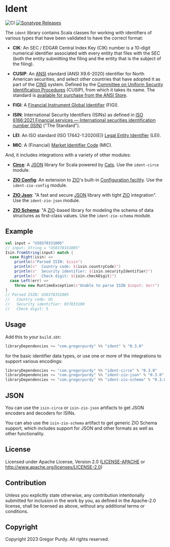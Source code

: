 # Ident

![CI][Badge-CI] [![Sonatype
Releases](https://img.shields.io/maven-metadata/v?metadataUrl=https%3A%2F%2Frepo1.maven.org%2Fmaven2%2Fcom%2Fgregorpurdy%2Fident_2.13%2Fmaven-metadata.xml&label=Sonatype%20Release)](https://repo1.maven.org/maven2/com/gregorpurdy/ident/ident_2.13/)

The `ident` library contains Scala classes for working with identifiers of
various types that have been validated to have the correct format:

* **CIK**: An SEC / EDGAR Central Index Key (CIK) number is a 10-digit numerical
identifier associated with every entity that files with the SEC (both the entity
submitting the filing and the entity that is the subject of the filing).

* **CUSIP**: An [ANSI](https://www.ansi.org) standard (ANSI X9.6-2020) identifier for North American
securities, and select other countries that have adopted it as part of the
[CINS](https://www.cusip.com/identifiers.html#/CINS) system. Defined by the
[Committee on Uniform Security Identification
Procedures](https://www.cusip.com/identifiers.html?section=CUSIP) (CUSIP), from
which it takes its name. The standard is [available for purchase from the ANSI
Store](https://webstore.ansi.org/standards/ascx9/ansix92020).

* **FIGI**: A [Financial Instrument Global
Identifier](https://www.openfigi.com/about/figi) (FIGI).

* **ISIN**: International Security Identifiers (ISINs) as defined in [ISO
6166:2021 Financial services — International securities identification number
(ISIN)](https://www.iso.org/standard/78502.html) ("The Standard").

* **LEI**: An ISO standard (ISO 17442-1:2020(E)) [Legal Entity
Identifier](https://www.gleif.org/en/about-lei/introducing-the-legal-entity-identifier-lei)
(LEI).

* **MIC**: A (Financial) [Market Identifier
  Code](https://en.wikipedia.org/wiki/Market_Identifier_Code) (MIC).

And, it includes integrations with a variety of other modules:

* **[Circe](https://circe.github.io/circe/)**: A
  [JSON](https://www.json.org/json-en.html) library for Scala powered by
  [Cats](https://typelevel.org/cats/). Use the `ident-circe` module.

* **[ZIO Config](https://zio.dev/zio-config/)**: An extension to
  [ZIO](https://zio.dev)'s built-in [Configuration
  facility](https://zio.dev/reference/configuration/). Use the
  `ident-zio-config` module.

* **[ZIO Json](https://zio.dev/zio-json/)**: "A fast and secure
  [JSON](https://www.json.org/json-en.html) library with tight
  [ZIO](https://zio.dev) integration". Use the `ident-zio-json` module.

* **[ZIO Schema](https://zio.dev/zio-schema/)**: "A [ZIO](https://zio.dev)-based
  library for modeling the schema of data structures as first-class values. Use
  the `ident-zio-schema` module.


## Example


```scala
val input = "US0378331005"
// input: String = "US0378331005"
Isin.fromString(input) match {
  case Right(isin) =>
    println(s"Parsed ISIN: $isin")
    println(s"  Country code: ${isin.countryCode}")
    println(s"  Security identifier: ${isin.securityIdentifier}")
    println(s"  Check digit: ${isin.checkDigit}")
  case Left(err) =>
    throw new RuntimeException(s"Unable to parse ISIN $input: $err")
}
// Parsed ISIN: US0378331005
//   Country code: US
//   Security identifier: 037833100
//   Check digit: 5
```


## Usage

Add this to your `build.sbt`:

```scala
libraryDependencies += "com.gregorpurdy" %% "ident" % "0.3.0"
```

for the basic identifier data types, or use one or more of the integrations to
support various encodings:

```scala
libraryDependencies += "com.gregorpurdy" %% "ident-circe" % "0.3.0"
libraryDependencies += "com.gregorpurdy" %% "ident-zio-json" % "0.3.0"
libraryDependencies += "com.gregorpurdy" %% "ident-zio-schema" % "0.3.0"
```


## JSON

You can use the `isin-circe` or `isin-zio-json` artifacts to get JSON encoders
and decoders for ISINs.

You can also use the `isin-zio-schema` artifact to get generic ZIO Schema
support, which includes support for JSON and other formats as well as other
functionality.


## License

Licensed under Apache License, Version 2.0 ([LICENSE-APACHE][LICENSE-APACHE] or
http://www.apache.org/licenses/LICENSE-2.0)


## Contribution

Unless you explicitly state otherwise, any contribution intentionally submitted
for inclusion in the work by you, as defined in the Apache-2.0 license, shall be
licensed as above, without any additional terms or conditions.


## Copyright

Copyright 2023 Gregor Purdy. All rights reserved.

[Badge-CI]: https://github.com/gnp/ident/workflows/CI/badge.svg
[LICENSE-APACHE]: https://github.com/gnp/ident/blob/master/LICENSE-APACHE
